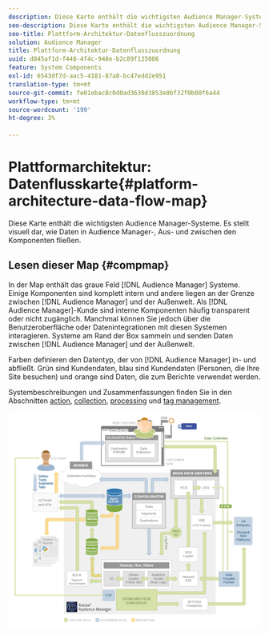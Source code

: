 ```yaml
---
description: Diese Karte enthält die wichtigsten Audience Manager-Systeme. Es stellt visuell dar, wie Daten in Audience Manager-, Aus- und zwischen den Komponenten fließen.
seo-description: Diese Karte enthält die wichtigsten Audience Manager-Systeme. Es stellt visuell dar, wie Daten in Audience Manager-, Aus- und zwischen den Komponenten fließen.
seo-title: Plattform-Architektur-Datenflusszuordnung
solution: Audience Manager
title: Plattform-Architektur-Datenflusszuordnung
uuid: d845af1d-f448-4f4c-948e-b2c89f125086
feature: System Components
exl-id: 6543df7d-aac5-4181-87a8-bc47edd2e951
translation-type: tm+mt
source-git-commit: fe01ebac8c0d0ad3630d3853e0bf32f0b00f6a44
workflow-type: tm+mt
source-wordcount: '199'
ht-degree: 3%

---
```


# Plattformarchitektur: Datenflusskarte{#platform-architecture-data-flow-map}

Diese Karte enthält die wichtigsten Audience Manager-Systeme. Es stellt visuell dar, wie Daten in Audience Manager-, Aus- und zwischen den Komponenten fließen.

## Lesen dieser Map {#compmap}

<!-- 

c_compmap.xml

 -->

In der Map enthält das graue Feld [!DNL Audience Manager] Systeme. Einige Komponenten sind komplett intern und andere liegen an der Grenze zwischen [!DNL Audience Manager] und der Außenwelt. Als [!DNL Audience Manager]-Kunde sind interne Komponenten häufig transparent oder nicht zugänglich. Manchmal können Sie jedoch über die Benutzeroberfläche oder Datenintegrationen mit diesen Systemen interagieren. Systeme am Rand der Box sammeln und senden Daten zwischen [!DNL Audience Manager] und der Außenwelt.

Farben definieren den Datentyp, der von [!DNL Audience Manager] in- und abfließt. Grün sind Kundendaten, blau sind Kundendaten (Personen, die Ihre Site besuchen) und orange sind Daten, die zum Berichte verwendet werden.

Systembeschreibungen und Zusammenfassungen finden Sie in den Abschnitten [action](../../reference/system-components/components-data-action.md), [collection](../../reference/system-components/components-data-collection.md), [processing](../../reference/system-components/components-data-processing.md) und [tag management](../../reference/system-components/components-tag-management.md).

![](assets/flowmap.png)
